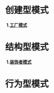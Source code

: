 # 创建型模式

​	**1.[工厂模式](https://github.com/yoghurt9/design_patterns/blob/main/工厂模式.md )**

# 结构型模式

​	**1.[装饰者模式](https://github.com/yoghurt9/design_patterns/blob/main/装饰者模式.md )**

# 行为型模式
